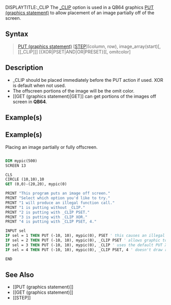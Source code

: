 DISPLAYTITLE:_CLIP
The [_CLIP](_CLIP) option is used in a QB64 graphics [PUT (graphics statement)](PUT (graphics statement)) to allow placement of an image partially off of the screen.


## Syntax

> [PUT (graphics statement)](PUT (graphics statement)) [[STEP]([STEP)](column, row), image_array(start)[, [[_CLIP]]] [{XOR|PSET|AND|OR|PRESET}][, omitcolor]


## Description

* _CLIP should be placed immediately before the PUT action if used. XOR is default when not used.
* The offscreen portions of the image will be the omit color.
* [[GET (graphics statement)|GET]] can get portions of the images off screen in **QB64**.


## Example(s)

## Example(s)
 Placing an image partially or fully offscreen.

```vb

DIM mypic(500)
SCREEN 13

CLS
CIRCLE (10,10),10
GET (0,0)-(20,20), mypic(0)

PRINT "This program puts an image off screen."
PRINT "Select which option you'd like to try."
PRINT "1 will produce an illegal function call."
PRINT "1 is putting without _CLIP."
PRINT "2 is putting with _CLIP PSET."
PRINT "3 is putting with _CLIP XOR."
PRINT "4 is putting with _CLIP PSET, 4."

INPUT sel
IF sel = 1 THEN PUT (-10, 10), mypic(0), PSET ' this causes an illegal function call
IF sel = 2 THEN PUT (-10, 10), mypic(0), _CLIP PSET ' allows graphic to be drawn off-screen
IF sel = 3 THEN PUT (-10, 10), mypic(0), _CLIP ' uses the default PUT XOR operation
IF sel = 4 THEN PUT (-10, 10), mypic(0), _CLIP PSET, 4 ' doesn't draw red pixels

END 

```


## See Also

* [[PUT (graphics statement)]]
* [[GET (graphics statement)]]
* [[STEP]]




